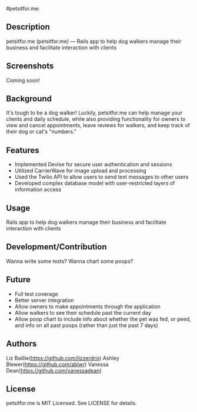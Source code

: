 #petsitfor.me:

## Description

petsitfor.me (petsitfor.me) — Rails app to help dog walkers manage their business and facilitate interaction with clients

## Screenshots

Coming soon!

## Background

It's tough to be a dog walker! Luckily, petsitfor.me can help manage your clients and daily schedule, while also providing functionality for owners to view and cancel appointments, leave reviews for walkers, and keep track of their dog or cat's "numbers."

## Features

+ Implemented Devise for secure user authentication and sessions
+ Utilized CarrierWave for image upload and processing
+ Used the Twilio API to allow users to send text messages to other users
+ Developed complex database model with user-restricted layers of information access

## Usage

Rails app to help dog walkers manage their business and facilitate interaction with clients

## Development/Contribution

Wanna write some tests? Wanna chart some poops?

## Future

- Full test coverage
- Better server integration
- Allow owners to make appointments through the application
- Allow walkers to see their schedule past the current day
- Allow poop chart to include info about whether the pet was fed, or peed, and info on all past poops (rather than just the past 7 days)

## Authors

Liz Baillie(https://github.com/lizzerdrix)
Ashley Blewer(https://github.com/ablwr)
Vanessa Dean(https://github.com/vanessadean)

## License

petsitfor.me is MIT Licensed. See LICENSE for details.